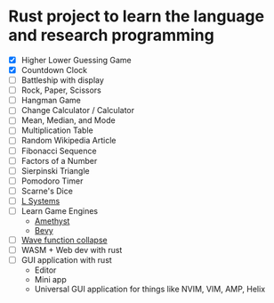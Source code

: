 # Rust project to learn the language and research programming

 - [x] Higher Lower Guessing Game
 - [x] Countdown Clock
 - [ ] Battleship with display
 - [ ] Rock, Paper, Scissors
 - [ ] Hangman Game
 - [ ] Change Calculator / Calculator
 - [ ] Mean, Median, and Mode
 - [ ] Multiplication Table
 - [ ] Random Wikipedia Article
 - [ ] Fibonacci Sequence
 - [ ] Factors of a Number
 - [ ] Sierpinski Triangle
 - [ ] Pomodoro Timer
 - [ ] Scarne's Dice
 - [ ] [L Systems](https://en.wikipedia.org/wiki/L-system)
 - [ ] Learn Game Engines
    * [Amethyst](https://amethyst.rs/)
    * [Bevy](https://bevyengine.org/)
 - [ ] [Wave function collapse](https://en.wikipedia.org/wiki/Wave_function_collapse)
 - [ ] WASM + Web dev with rust
 - [ ] GUI application with rust
    * Editor
    * Mini app
    * Universal GUI application for things like NVIM, VIM, AMP, Helix
